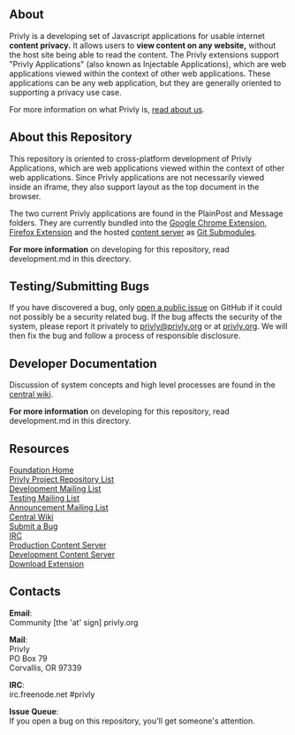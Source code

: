 ## About ##

Privly is a developing set of Javascript applications for usable 
internet **content privacy.** It allows users to **view content on any website,** without 
the host site being able to read the content. The Privly extensions support 
"Privly Applications" (also known as Injectable Applications), which are web 
applications viewed within the context of other web applications. These 
applications can be any web application, but they are generally oriented to 
supporting a privacy use case.

For more information on what Privly is, 
[read about us](https://priv.ly/pages/about).

## About this Repository ##

This repository is oriented to cross-platform development of Privly 
Applications, which are web applications viewed within the context of other web 
applications. Since Privly applications are not necessarily viewed inside an 
iframe, they also support layout as the top document in the browser.

The two current Privly applications are found in the PlainPost and Message
folders. They are currently bundled into the 
[Google Chrome Extension](https://github.com/privly/privly-chrome),
[Firefox Extension](https://github.com/privly/privly-firefox) and the hosted
[content server](https://github.com/privly/privly-web) as 
[Git Submodules](http://git-scm.com/book/en/Git-Tools-Submodules).

**For more information** on developing for this repository, read development.md in 
this directory.

## Testing/Submitting Bugs ##

If you have discovered a bug, only 
[open a public issue](https://github.com/privly/privly-web/issues/new) on GitHub 
if it could not possibly be a security related bug. If the bug affects the 
security of the system, please report it privately to privly@privly.org or at 
[privly.org](http://www.privly.org/content/bug-report). We will then fix the bug 
and follow a process of responsible disclosure.

## Developer Documentation ##

Discussion of system concepts and high level processes are found in the 
[central wiki](https://github.com/privly/privly-organization/wiki).

**For more information** on developing for this repository, read development.md in 
this directory.

## Resources ##

[Foundation Home](http://www.privly.org)  
[Privly Project Repository List](https://github.com/privly)  
[Development Mailing List](http://groups.google.com/group/privly)  
[Testing Mailing List](http://groups.google.com/group/privly-test)  
[Announcement Mailing List](http://groups.google.com/group/privly-announce)  
[Central Wiki](https://github.com/privly/privly-organization/wiki)  
[Submit a Bug](http://www.privly.org/content/bug-report)  
[IRC](http://www.privly.org/content/irc)  
[Production Content Server](https://privlyalpha.org)  
[Development Content Server](https://dev.privly.org)  
[Download Extension](https://priv.ly/pages/download)  

## Contacts ##

**Email**:  
Community [the 'at' sign] privly.org  

**Mail**:  
Privly  
PO Box 79  
Corvallis, OR 97339 
 
**IRC**:  
irc.freenode.net #privly

**Issue Queue**:  
If you open a bug on this repository, you'll get someone's attention.
